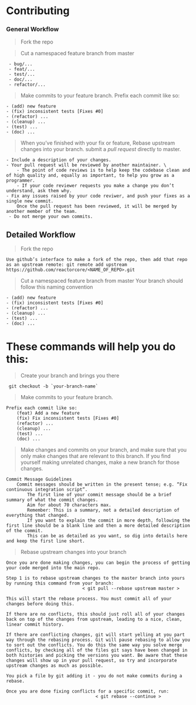 # Contributing

### General Workflow

> Fork the repo

> Cut a namespaced feature branch from master

	 - bug/...
	 - feat/...
	 - test/...
	 - doc/...
	 - refactor/...

> Make commits to your feature branch. Prefix each commit like so:

	- (add) new feature
	- (fix) inconsistent tests [Fixes #0]
	- (refactor) ...
	- (cleanup) ...
	- (test) ...
	- (doc) ...
	
> When you’ve finished with your fix or feature, Rebase upstream changes into your branch. submit a *pull request* directly to master. 

	- Include a description of your changes.
	- Your pull request will be reviewed by another maintainer. \
		- The point of code reviews is to help keep the codebase clean and of high quality and, equally as important, to help you grow as a programmer. 
		- If your code reviewer requests you make a change you don’t understand, ask them why.
	- Fix any issues raised by your code reviwer, and push your fixes as a single new commit.
	    Once the pull request has been reviewed, it will be merged by another member of the team.
	 - Do not merge your own commits.


## Detailed Workflow

 > Fork the repo
 
	Use github’s interface to make a fork of the repo, then add that repo as an upstream remote: git remote add upstream https://github.com/reactorcore/<NAME_OF_REPO>.git
>Cut a namespaced feature branch from master
	Your branch should follow this naming convention

 	- (add) new feature
	- (fix) inconsistent tests [Fixes #0]
	- (refactor) ...
	- (cleanup) ...
	- (test) ...
	- (doc) ...

# These commands will help you do this:

> Create your branch and brings you there

	 git checkout -b `your-branch-name`

> Make commits to your feature branch.

	Prefix each commit like so:
		(feat) Add a new feature
		(fix) Fix inconsistent tests [Fixes #0]
		(refactor) ...
		(cleanup) ...
		(test) ...
		(doc) ...
		
> Make changes and commits on your branch, and make sure that you only make changes that are relevant to this branch. If you find yourself making unrelated changes, make a new branch for those changes.

	Commit Message Guidelines
	    Commit messages should be written in the present tense; e.g. “Fix continuous integration script”.
	    	The first line of your commit message should be a brief summary of what the commit changes.
	    	Aim for about 70 characters max. 
	    	Remember: This is a summary, not a detailed description of everything that changed.
	    	If you want to explain the commit in more depth, following the first line should be a blank line and then a more detailed description of the commit. 
	    	This can be as detailed as you want, so dig into details here and keep the first line short.

> Rebase upstream changes into your branch

	Once you are done making changes, you can begin the process of getting your code merged into the main repo. 
	
	Step 1 is to rebase upstream changes to the master branch into yours by running this command from your branch:
								 < git pull --rebase upstream master >
	
	This will start the rebase process. You must commit all of your changes before doing this. 
	
	If there are no conflicts, this should just roll all of your changes back on top of the changes from upstream, leading to a nice, clean, linear commit history.
	
	If there are conflicting changes, git will start yelling at you part way through the rebasing process. Git will pause rebasing to allow you to sort out the conflicts. You do this the same way you solve merge conflicts, by checking all of the files git says have been changed in both histories and picking the versions you want. Be aware that these changes will show up in your pull request, so try and incorporate upstream changes as much as possible.
	
	You pick a file by git adding it - you do not make commits during a rebase.
	
	Once you are done fixing conflicts for a specific commit, run:
									  < git rebase --continue >
